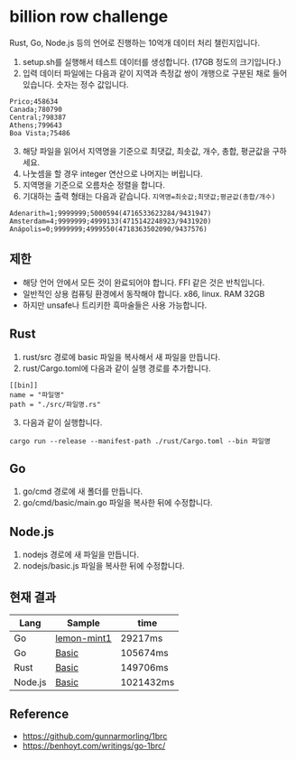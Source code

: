 # billion row challenge

Rust, Go, Node.js 등의 언어로 진행하는 10억개 데이터 처리 챌린지입니다.

1. setup.sh를 실행해서 테스트 데이터를 생성합니다. (17GB 정도의 크기입니다.)
2. 입력 데이터 파일에는 다음과 같이 지역과 측정값 쌍이 개행으로 구분된 채로 들어있습니다. 숫자는 정수 값입니다.

```
Prico;458634
Canada;780790
Central;798387
Athens;799643
Boa Vista;75486
```

3. 해당 파일을 읽어서 지역명을 기준으로 최댓값, 최솟값, 개수, 총합, 평균값을 구하세요.
4. 나눗셈을 할 경우 integer 연산으로 나머지는 버립니다.
5. 지역명을 기준으로 오름차순 정렬을 합니다.
6. 기대하는 출력 형태는 다음과 같습니다. `지역명=최솟값;최댓값;평균값(총합/개수)`

```
Adenarith=1;9999999;5000594(4716533623284/9431947)
Amsterdam=4;9999999;4999133(4715142248923/9431920)
Anápolis=0;9999999;4999550(4718363502090/9437576)
```

## 제한

- 해당 언어 안에서 모든 것이 완료되어야 합니다. FFI 같은 것은 반칙입니다.
- 일반적인 상용 컴퓨팅 환경에서 동작해야 합니다. x86, linux. RAM 32GB
- 하지만 unsafe나 트리키한 흑마술들은 사용 가능합니다.

## Rust

1. rust/src 경로에 basic 파일을 복사해서 새 파일을 만듭니다.
2. rust/Cargo.toml에 다음과 같이 실행 경로를 추가합니다.

```
[[bin]]
name = "파일명"
path = "./src/파일명.rs"
```

3. 다음과 같이 실행합니다.

```
cargo run --release --manifest-path ./rust/Cargo.toml --bin 파일명
```

## Go

1. go/cmd 경로에 새 폴더를 만듭니다.
2. go/cmd/basic/main.go 파일을 복사한 뒤에 수정합니다.

## Node.js

1. nodejs 경로에 새 파일을 만듭니다.
2. nodejs/basic.js 파일을 복사한 뒤에 수정합니다.

## 현재 결과

| Lang    | Sample                                      | time      |
| ------- | -------------------------------             | --------- |
| Go      | [lemon-mint1](./go/cmd/lemon-mint1/main.go) | 29217ms   |
| Go      | [Basic](./go/cmd/basic/main.go)             | 105674ms  |
| Rust    | [Basic](./rust/src/basic.rs)                | 149706ms  |
| Node.js | [Basic](./nodejs/basic.js)                  | 1021432ms |

## Reference

- https://github.com/gunnarmorling/1brc
- https://benhoyt.com/writings/go-1brc/
